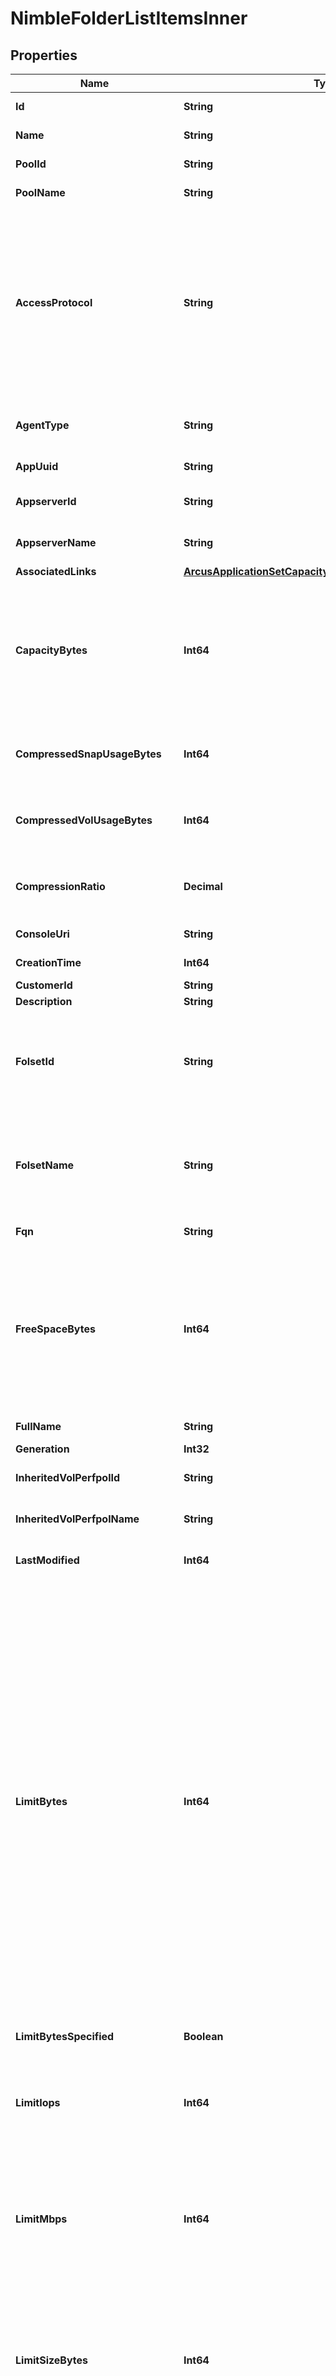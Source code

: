 # NimbleFolderListItemsInner
## Properties

Name | Type | Description | Notes
------------ | ------------- | ------------- | -------------
**Id** | **String** | Identifier of the folder. &#x60;Filter&#x60; | [optional] 
**Name** | **String** | Name of the folder. &#x60;Filter, Sort&#x60; | [optional] 
**PoolId** | **String** | ID of the pool where the folder resides.&#x60;Filter, Sort&#x60; | [optional] 
**PoolName** | **String** | Name of the pool where the folder resides.&#x60;Filter, Sort&#x60; | [optional] 
**AccessProtocol** | **String** | Access protocol of the folder. This attribute is used by the VASA Provider to determine the access protocol of the bind request. If not specified in the creation request, it will be the access protocol supported by the group. If the group supports multiple protocols, the default will be Fibre Channel. This field is meaningful only to VVol folder. Possible values: &#39;iscsi&#39;, &#39;fc&#39;. | [optional] 
**AgentType** | **String** | External management agent type. Possible values: &#39;none&#39;, &#39;smis&#39;, &#39;vvol&#39;, &#39;openstack&#39;. | [optional] 
**AppUuid** | **String** | Application identifier of the folder. | [optional] 
**AppserverId** | **String** | Identifier of the application server associated with the folder. | [optional] 
**AppserverName** | **String** | Name of the application server associated with the folder. | [optional] 
**AssociatedLinks** | [**ArcusApplicationSetCapacityStatsAssociatedLinksInner[]**](ArcusApplicationSetCapacityStatsAssociatedLinksInner.md) | Associated Links Details | [optional] 
**CapacityBytes** | **Int64** | Capacity of the folder in bytes. If the folder&#39;s size has a usage limit, capacity_bytes will be the folder&#39;s usage limit. If the folder&#39;s size does not have a usage limit, capacity_bytes will be the pool&#39;s capacity. This field is meaningful only when the usage_valid attribute is true. | [optional] 
**CompressedSnapUsageBytes** | **Int64** | Compressed usage of snapshots in the folder. This field is meaningful only when the usage_valid attribute is true. | [optional] 
**CompressedVolUsageBytes** | **Int64** | Compressed usage of volumes in the folder. This field is meaningful only when the usage_valid attribute is true. | [optional] 
**CompressionRatio** | **Decimal** | Compression savings for the folder expressed as ratio. This field is meaningful only when the usage_valid attribute is true. | [optional] 
**ConsoleUri** | **String** | consoleUri for detailed storage object | [optional] 
**CreationTime** | **Int64** | Time when this folder was created. | [optional] 
**CustomerId** | **String** | customerId | [optional] 
**Description** | **String** | Text description of folder. | [optional] 
**FolsetId** | **String** | Identifier of the folder set associated with the folder. Only VVol folder can be associated with the folder set. The folder and the containing folder set must be associated with the same application server. | [optional] 
**FolsetName** | **String** | Name of the folder set associated with the folder. Only VVol folder can be associated with the folder set. The folder and the containing folder set must be associated with the same application server. | [optional] 
**Fqn** | **String** | Fully qualified name of folder in the pool. | [optional] 
**FreeSpaceBytes** | **Int64** | Free space in the folder in bytes. If the folder has a usage limit, free_space_bytes will be the folder&#39;s free space (the folder&#39;s usage limit minus the folder&#39;s space usage). If the folder does not have a usage limit, free_space_bytes will be the pool&#39;s free space. This field is meaningful only when the usage_valid attribute is true. | [optional] 
**FullName** | **String** | Fully qualified name of folder in the group. | [optional] 
**Generation** | **Int32** | generation | [optional] 
**InheritedVolPerfpolId** | **String** | Identifier of the default performance policy for a newly created volume. | [optional] 
**InheritedVolPerfpolName** | **String** | Name of the default performance policy for a newly created volume. | [optional] 
**LastModified** | **Int64** | Identifier of the default performance policy for a newly created volume. | [optional] 
**LimitBytes** | **Int64** | Folder limit size in bytes. By default, a folder (except SMIS and VVol types) does not have a limit. If limit_bytes is not specified when a folder is created, or if limit_bytes is set to the largest possible 64-bit signed integer (9223372036854775807), then the folder has no limit. Otherwise, a limit smaller than the capacity of the pool can be set. On output, if the folder has a limit, the limit_bytes_specified attribute will be true and limit_bytes will be the limit. If the folder does not have a limit, the limit_bytes_specified attribute will be false and limit_bytes will be interpreted based on the value of the usage_valid attribute. If the usage_valid attribute is true, limits_byte will be the capacity of the pool. Otherwise, limits_bytes is not meaningful and can be null. SMIS and VVol folders require a size limit. This attribute is superseded by limit_size_bytes. | [optional] 
**LimitBytesSpecified** | **Boolean** | Indicates whether the folder has a limit. | [optional] 
**LimitIops** | **Int64** | IOPS limit for this folder. If limit_iops is not specified when a folder is created, or if limit_iops is set to -1, then the folder has no IOPS limit. IOPS limit should be in range [256, 4294967294] or -1 for unlimited. | [optional] 
**LimitMbps** | **Int64** | Throughput limit for this folder in MB/s. If limit_mbps is not specified when a folder is created, or if limit_mbps is set to -1, then the folder has no throughput limit. MBPS limit should be in range [1, 4294967294] or -1 for unlimited. | [optional] 
**LimitSizeBytes** | **Int64** | Folder size limit in bytes. If limit_size_bytes is not specified when a folder is created, or if limit_size_bytes is set to -1, then the folder has no limit. Otherwise, a limit smaller than the capacity of the pool can be set. Folders with an agent_type of &#39;smis&#39; or &#39;vvol&#39; must have a size limit. | [optional] 
**NumSnapcolls** | **Int64** | Number of snapshot collections inside the folder. This attribute is deprecated and has no meaningful value. | [optional] 
**NumSnaps** | **Int64** | Number of snapshots inside the folder. This attribute is deprecated and has no meaningful value. | [optional] 
**OverdraftLimitPct** | **Int64** | Amount of space to consider as overdraft range for this folder as a percentage of folder used limit. Valid values are from 0% - 200%. This is the limit above the folder usage limit beyond which enforcement action(volume offline/non-writable) is issued. | [optional] 
**ProvisionedBytes** | **Int64** | Sum of provisioned size of volumes in the folder. | [optional] 
**ProvisionedLimitSizeBytes** | **Int64** | Limit on the provisioned size of volumes in a folder. If provisioned_limit_size_bytes is not specified when a folder is created, or if provisioned_limit_size_bytes is set to -1, then the folder has no provisioned size limit. | [optional] 
**ResourceUri** | **String** | Link to the object URI | [optional] 
**SearchName** | **String** | Name of folder used for object search. | [optional] 
**SnapCompressionRatio** | **Decimal** | Identifier of the default performance policy for a newly created volume. | [optional] 
**TenantId** | **String** | Tenant ID of the folder. This is used to determine what tenant context the folder belongs to. | [optional] 
**Type** | **String** | type | [optional] 
**UncompressedSnapUsageBytes** | **Int64** | Uncompressed usage of snapshots in the folder. This field is meaningful only when the usage_valid attribute is true. | [optional] 
**UncompressedVolUsageBytes** | **Int64** | Uncompressed usage of volumes in the folder. This field is meaningful only when the usage_valid attribute is true. | [optional] 
**UnusedReserveBytes** | **String** | Unused reserve of volumes in the folder in bytes. This field is meaningful only when the usage_valid attribute is true. | [optional] 
**UnusedSnapReserveBytes** | **Int64** | Unused reserve of snapshots of volumes in the folder in bytes. This field is meaningful only when the usage_valid attribute is true. | [optional] 
**UsageBytes** | **Int64** | Sum of mapped usage and snapshot uncompressed usage of volumes in the folder. | [optional] 
**UsageValid** | **Boolean** | Indicate whether the space usage attributes of folder are valid. | [optional] 
**VolCompressionRatio** | **Decimal** | Compression ratio of volumes in the folder. This field is meaningful only when the usage_valid attribute is true. | [optional] 
**VolumeList** | [**NimbleVolumeSummary[]**](NimbleVolumeSummary.md) | List of volumes contained by the folder. | [optional] 
**VolumeMappedBytes** | **Int64** | Sum of mapped usage of volumes in the folder. | [optional] 

## Examples

- Prepare the resource
```powershell
$NimbleFolderListItemsInner = Initialize-PSOpenAPIToolsNimbleFolderListItemsInner  -Id 2a0df0fe6f7dc7bb16000000000000000000004817 `
 -Name myobject-5 `
 -PoolId 2a0df0fe6f7dc7bb16000000000000000000004817 `
 -PoolName myobject-5 `
 -AccessProtocol iscsi `
 -AgentType openstack `
 -AppUuid 00000002000040008a259996ae869835 `
 -AppserverId null `
 -AppserverName null `
 -AssociatedLinks [{&quot;resourceUri&quot;:&quot;/api/v1/storage-systems/device-type2/2a0df0fe6f7dc7bb16000000000000000000004817&quot;,&quot;type&quot;:&quot;storage-systems&quot;}] `
 -CapacityBytes 244695092429 `
 -CompressedSnapUsageBytes 0 `
 -CompressedVolUsageBytes 0 `
 -CompressionRatio 1 `
 -ConsoleUri data-ops-manager/storage-systems/device-type2/001491cb6652a03a6b000000000000000000000001/folders/071491cb6652a03a6b000000000000000000000006 `
 -CreationTime 1600169692 `
 -CustomerId string `
 -Description 99.9999% availability `
 -FolsetId null `
 -FolsetName null `
 -Fqn /path/to/folder `
 -FreeSpaceBytes 244695092429 `
 -FullName default:/folder1 `
 -Generation 0 `
 -InheritedVolPerfpolId 030a259996ae869835000000000000000000000001 `
 -InheritedVolPerfpolName default `
 -LastModified 1600169692 `
 -LimitBytes 244695092429 `
 -LimitBytesSpecified false `
 -LimitIops -1 `
 -LimitMbps -1 `
 -LimitSizeBytes -1 `
 -NumSnapcolls 0 `
 -NumSnaps 0 `
 -OverdraftLimitPct 0 `
 -ProvisionedBytes 0 `
 -ProvisionedLimitSizeBytes -1 `
 -ResourceUri /api/v1/storage-systems/device-type2/2a0df0fe6f7dc7bb16000000000000000000004817 `
 -SearchName vol:1 `
 -SnapCompressionRatio 1 `
 -TenantId 2f0a259996ae869835000000000000000000000002 `
 -Type string `
 -UncompressedSnapUsageBytes 0 `
 -UncompressedVolUsageBytes 0 `
 -UnusedReserveBytes 0 `
 -UnusedSnapReserveBytes 0 `
 -UsageBytes 0 `
 -UsageValid true `
 -VolCompressionRatio 1 `
 -VolumeList null `
 -VolumeMappedBytes 0
```

- Convert the resource to JSON
```powershell
$NimbleFolderListItemsInner | ConvertTo-JSON
```

[[Back to Model list]](../README.md#documentation-for-models) [[Back to API list]](../README.md#documentation-for-api-endpoints) [[Back to README]](../README.md)

